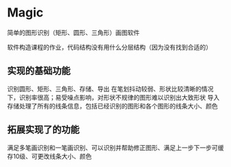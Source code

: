 # Magic
简单的图形识别（矩形、圆形、三角形）画图软件

软件构造课程的作业，代码结构没有用什么分层结构（因为没有找到合适的）

## 实现的基础功能
识别圆形、矩形、三角形、存储、导出
在笔划抖动较弱、形状比较清晰的情况下，识别率很高；易受噪点影响，对形状不规律的图形难以识别出大致形状
导入存储处理了所有的线条信息，包括已经识别的图形和各个图形的线条大小、颜色

## 拓展实现了的功能
满足多笔画识别和一笔画识别、可以识别并帮助修正图形、满足上一步下一步可缓存10级、可更改线条大小、颜色
